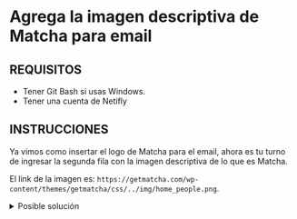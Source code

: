 # Agrega la imagen descriptiva de Matcha para email

## REQUISITOS
- Tener Git Bash si usas Windows.
- Tener una cuenta de Netifly

## INSTRUCCIONES


Ya vimos como insertar el logo de Matcha para el email, ahora es tu turno de
ingresar la segunda fila con la imagen descriptiva de lo que es Matcha.

El link de la imagen es: `https://getmatcha.com/wp-content/themes/getmatcha/css/../img/home_people.png`.

<details>
  <summary>Posible solución</summary>

```html{20-26}
<table
  style="width: 100%; max-width: 600px; text-align: center; background-color: #fffbf7; color: #025157;"
>
  <tr>
    <td>
      <a
        href="https://fervent-almeida-b80b1e.netlify.com/"
        target="_blank"
        style="display:block;"
      >
        <img
          style="width: 50px; margin-top: 15px; margin-bottom: 15px;"
          src="https://getmatcha.com/wp-content/uploads/2020/01/Icon-green.png"
          alt="Matcha"
        />
      </a>
    </td>
  </tr>
  <tr>
    <td>
      <img
        style="width: 100%;"
        src="https://getmatcha.com/wp-content/themes/getmatcha/css/../img/home_people.png"
        alt="People at Matcha"
      />
    </td>
  </tr>
  <tr>
    <!-- Aquí irá el texto de bienvenida y el cta -->
  </tr>
  <tr>
    <!-- Aquí irá las características que Matcha provee -->
  </tr>
  <tr>
    <!-- Aquí irá el pie de página con enlaces a redes sociales -->
  </tr>
</table>
```

Resultando en algo como:

![Email de bienvenida - 2 primeras filas](../assets/email-2-first-rows.png)

</details>

